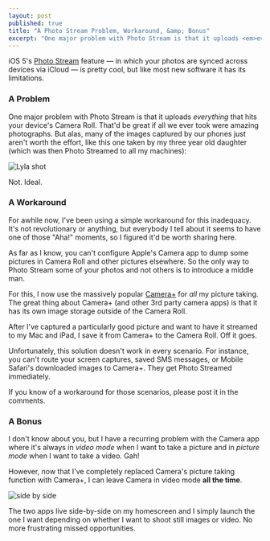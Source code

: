 ```yaml
---
layout: post
published: true
title: "A Photo Stream Problem, Workaround, &amp; Bonus"
excerpt: "One major problem with Photo Stream is that it uploads <em>everything</em> that hits your device's Camera Roll. That'd be great if all we ever took were amazing photographs. But alas, many of the images captured by our phones just aren't worth the effort"
---
```


iOS 5's [Photo Stream][photostream] feature &mdash; in which your photos are synced across devices via iCloud &mdash; is pretty cool, but like most new software it has its limitations.

### A Problem

One major problem with Photo Stream is that it uploads *everything* that hits your device's Camera Roll. That'd be great if all we ever took were amazing photographs. But alas, many of the images captured by our phones just aren't worth the effort, like this one taken by my three year old daughter (which was then Photo Streamed to all my machines):

![Lyla shot][lyla]

Not. Ideal.

### A Workaround

For awhile now, I've been using a simple workaround for this inadequacy. It's not revolutionary or anything, but everybody I tell about it seems to have one of those "Aha!" moments, so I figured it'd be worth sharing here.

As far as I know, you can't configure Apple's Camera app to dump some pictures in Camera Roll and other pictures elsewhere. So the only way to Photo Stream some of your photos and not others is to introduce a middle man.

For this, I now use the massively popular [Camera&plus;][cameraplus] for *all* my picture taking. The great thing about Camera&plus; (and other 3rd party camera apps) is that it has its own image storage outside of the Camera Roll.

After I've captured a particularly good picture and want to have it streamed to my Mac and iPad, I save it from Camera&plus; to the Camera Roll. Off it goes.

Unfortunately, this solution doesn't work in every scenario. For instance, you can't route your screen captures, saved SMS messages, or Mobile Safari's downloaded images to Camera&plus;. They get Photo Streamed immediately.

If you know of a workaround for those scenarios, please post it in the comments.

### A Bonus

I don't know about you, but I have a recurring problem with the Camera app where it's always in *video mode* when I want to take a picture and in *picture mode* when I want to take a video. Gah!

However, now that I've completely replaced Camera's picture taking function with Camera&plus;, I can leave Camera in video mode **all the time**.

![side by side][homescreen]

The two apps live side-by-side on my homescreen and I simply launch the one I want depending on whether I want to shoot still images or video. No more frustrating missed opportunities.

[photostream]:http://www.apple.com/icloud/features/photo-stream.html
[lyla]:http://jerodsanto.net/drop/IMG_1077-20111211-152020.jpg
[cameraplus]:http://campl.us/
[homescreen]:http://jerodsanto.net/drop/IMG_1076-20111211-151253.jpg